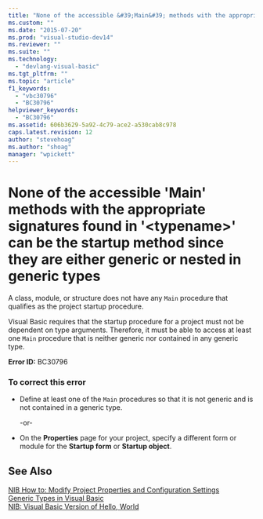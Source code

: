 ```yaml
---
title: "None of the accessible &#39;Main&#39; methods with the appropriate signatures found in &#39;&lt;typename&gt;&#39; can be the startup method since they are either generic or nested in generic types | Microsoft Docs"
ms.custom: ""
ms.date: "2015-07-20"
ms.prod: "visual-studio-dev14"
ms.reviewer: ""
ms.suite: ""
ms.technology: 
  - "devlang-visual-basic"
ms.tgt_pltfrm: ""
ms.topic: "article"
f1_keywords: 
  - "vbc30796"
  - "BC30796"
helpviewer_keywords: 
  - "BC30796"
ms.assetid: 606b3629-5a92-4c79-ace2-a530cab8c978
caps.latest.revision: 12
author: "stevehoag"
ms.author: "shoag"
manager: "wpickett"
---
```

# None of the accessible &#39;Main&#39; methods with the appropriate signatures found in &#39;&lt;typename&gt;&#39; can be the startup method since they are either generic or nested in generic types
A class, module, or structure does not have any `Main` procedure that qualifies as the project startup procedure.  
  
 Visual Basic requires that the startup procedure for a project must not be dependent on type arguments. Therefore, it must be able to access at least one `Main` procedure that is neither generic nor contained in any generic type.  
  
 **Error ID:** BC30796  
  
### To correct this error  
  
-   Define at least one of the `Main` procedures so that it is not generic and is not contained in a generic type.  
  
     -or-  
  
-   On the **Properties** page for your project, specify a different form or module for the **Startup form** or **Startup object**.  
  
## See Also  
 [NIB How to: Modify Project Properties and Configuration Settings](http://msdn.microsoft.com/en-us/e7184bc5-2f2b-4b4f-aa9a-3ecfcbc48b67)   
 [Generic Types in Visual Basic](../../visual-basic/programming-guide/language-features/data-types/generic-types.md)   
 [NIB: Visual Basic Version of Hello, World](http://msdn.microsoft.com/en-us/9d030b60-e148-4366-a462-69532f02294c)